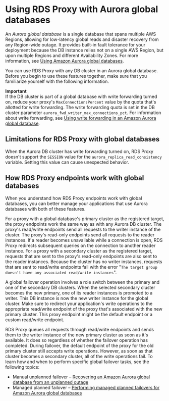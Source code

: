 # Using RDS Proxy with Aurora global databases<a name="rds-proxy-gdb"></a>

An *Aurora global database* is a single database that spans multiple AWS Regions, allowing for low\-latency global reads and disaster recovery from any Region\-wide outage\. It provides built\-in fault tolerance for your deployment because the DB instance relies not on a single AWS Region, but upon multiple Regions and different Availability Zones\. For more information, see [Using Amazon Aurora global databases](aurora-global-database.md)\.

You can use RDS Proxy with any DB cluster in an Aurora global database\. Before you begin to use these features together, make sure that you familiarize yourself with the following information\. 

**Important**  
If the DB cluster is part of a global database with write forwarding turned on, reduce your proxy's `MaxConnectionsPercent` value by the quota that's allotted for write forwarding\. The write forwarding quota is set in the DB cluster parameter `aurora_fwd_writer_max_connections_pct`\. For information about write forwarding, see [Using write forwarding in an Amazon Aurora global database](aurora-global-database-write-forwarding.md)\.

## Limitations for RDS Proxy with global databases<a name="rds-proxy-gdb.limitations"></a>

When the Aurora DB cluster has write forwarding turned on, RDS Proxy doesn't support the `SESSION` value for the `aurora_replica_read_consistency` variable\. Setting this value can cause unexpected behavior\.

## How RDS Proxy endpoints work with global databases<a name="rds-proxy-gdb.endpoints"></a>

When you understand how RDS Proxy endpoints work with global databases, you can better manage your applications that use Aurora databases with both of these features\.

For a proxy with a global database's primary cluster as the registered target, the proxy endpoints work the same way as with any Aurora DB cluster\. The proxy's read/write endpoints send all requests to the writer instance of the cluster\. The proxy's read\-only endpoints send all requests to the reader instances\. If a reader becomes unavailable while a connection is open, RDS Proxy redirects subsequent queries on the connection to another reader instance\. For a proxy with a secondary cluster as the registered target, requests that are sent to the proxy's read\-only endpoints are also sent to the reader instances\. Because the cluster has no writer instances, requests that are sent to read/write endpoints fail with the error "`The target group doesn't have any associated read/write instances`"\.  

A global failover operation involves a role switch between the primary and one of the secondary DB clusters\. When the selected secondary cluster becomes the new primary, one of its reader instances is promoted to a writer\. This DB instance is now the new writer instance for the global cluster\. Make sure to redirect your application's write operations to the appropriate read/write endpoint of the proxy that's associated with the new primary cluster\. This proxy endpoint might be the default endpoint or a custom read/write endpoint\. 

RDS Proxy queues all requests through read/write endpoints and sends them to the writer instance of the new primary cluster as soon as it's available\. It does so regardless of whether the failover operation has completed\. During failover, the default endpoint of the proxy for the old primary cluster still accepts write operations\. However, as soon as that cluster becomes a secondary cluster, all of the write operations fail\. To learn how and when to perform specific global failover tasks, see the following topics:
+ Manual unplanned failover – [Recovering an Amazon Aurora global database from an unplanned outage](aurora-global-database-disaster-recovery.md#aurora-global-database-failover)
+ Managed planned failover – [Performing managed planned failovers for Amazon Aurora global databases](aurora-global-database-disaster-recovery.md#aurora-global-database-disaster-recovery.managed-failover)